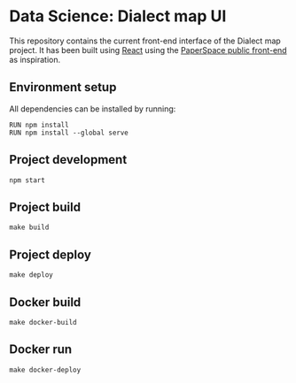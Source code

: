 # Data Science: Dialect map UI

This repository contains the current front-end interface of the Dialect map project.
It has been built using [React][react-webpage] using the [PaperSpace public front-end][paperscape-ui] as inspiration.


## Environment setup
All dependencies can be installed by running:
```shell script
RUN npm install
RUN npm install --global serve
```

## Project development
```shell script
npm start
```

## Project build
```shell script
make build
```

## Project deploy
```shell script
make deploy
```

## Docker build
```shell script
make docker-build
```

## Docker run
```shell script
make docker-deploy
```


[paperscape-ui]: https://github.com/paperscape/paperscape-mapclient
[react-webpage]: https://reactjs.org/
